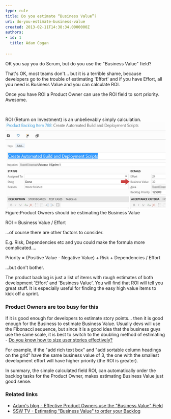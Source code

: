 ```yaml
---
type: rule
title: Do you estimate “Business Value”?
uri: do-you-estimate-business-value
created: 2013-02-11T14:38:34.0000000Z
authors:
- id: 1
  title: Adam Cogan

---
```


 
OK you say you do Scrum, but do you use the "Business Value" field?

That's OK, most teams don't... but it is a terrible shame, because developers go to the trouble of estimating 'Effort' and if you have Effort, all you need is Business Value and you can calculate ROI.

Once you have ROI a Product Owner can use the ROI field to sort priority. Awesome.​






​​​​
 
ROI (Return on Investment) is an unbelievably simply calculation.
![Business Value field](business-value-field.jpg)Figure:​ Product Owners should be estimating the Business Value

 ROI = Business Value / Effort​ 

...of course there are other factors to consider.

E.g. Risk, Dependencies etc and you could make the formula more complicated....

 Priority = (Positive Value - Negative Value) + Risk + Dependencies / Effort 

...but don't bother.

The product backlog is just a list of items with rough estimates of both development 'Effort' and 'Business Value'. You will find that ROI will tell you great stuff. It is especially useful for finding the easy high value items to kick off a sprint.

### Product Owners are too busy for this​


If it is good enough for developers to estimate story points... then it is good enough for the Business to estimate Business Value. Usually devs will use the Fibonacci sequence, but since it is a good idea that the business guys use the same scale, it is best to switch to the doubling method of estimating -     [Do you know how to size user stories effectively?](/Pages/Do-You-Know-How-To-Size-Stories-Effectively.aspx)​

For example, if the "add rich text box" and "add sortable column headings on the grid" have the same business value of 3, the one with the smallest development effort will have higher priority (the ROI is greater).

In summary, the simple calculated field ROI, can automatically order the backlog tasks for the Product Owner, makes estimating Business Value just good sense.

### Related links

- [Adam's blog - Effective Product Owners use the "Business Value" Field](http://www.adamcogan.com/2013/05/08/the-business-value-field/)
- [SSW TV​ - Estimating "Business Value" to order your Backlog](http://tv.ssw.com/3102/business-value)


